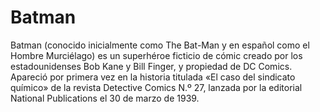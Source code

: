 # Batman

Batman (conocido inicialmente como The Bat-Man​ y en español como el Hombre Murciélago) es un superhéroe ficticio de cómic creado por los estadounidenses Bob Kane y Bill Finger,​ y propiedad de DC Comics. Apareció por primera vez en la historia titulada «El caso del sindicato químico» de la revista Detective Comics N.º 27, lanzada por la editorial National Publications el 30 de marzo de 1939.
